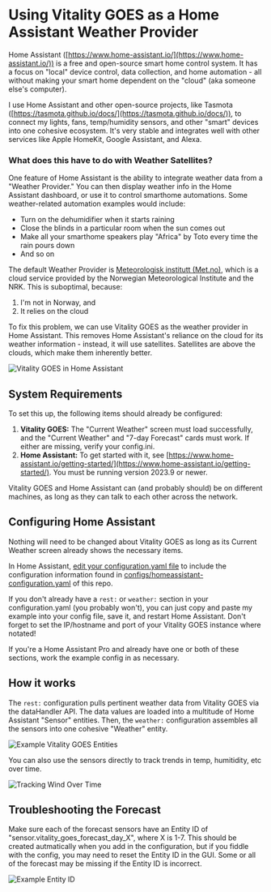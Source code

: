 # Using Vitality GOES as a Home Assistant Weather Provider

Home Assistant ([https://www.home-assistant.io/](https://www.home-assistant.io/)) is a free and open-source smart home control system. It has a focus on "local" device control, data collection, and home automation - all without making your smart home dependent on the "cloud" (aka someone else's computer).

I use Home Assistant and other open-source projects, like Tasmota ([https://tasmota.github.io/docs/](https://tasmota.github.io/docs/)), to connect my lights, fans, temp/humidity sensors, and other "smart" devices into one cohesive ecosystem. It's very stable and integrates well with other services like Apple HomeKit, Google Assistant, and Alexa.

### What does this have to do with Weather Satellites?

One feature of Home Assistant is the ability to integrate weather data from a "Weather Provider." You can then display weather info in the Home Assistant dashboard, or use it to control smarthome automations. Some weather-related automation examples would include:

- Turn on the dehumidifier when it starts raining
- Close the blinds in a particular room when the sun comes out
- Make all your smarthome speakers play "Africa" by Toto every time the rain pours down
- And so on

The default Weather Provider is [Meteorologisk institutt (Met.no)](https://www.home-assistant.io/integrations/met/), which is a cloud service provided by the Norwegian Meteorological Institute and the NRK. This is suboptimal, because:

1. I'm not in Norway, and
2. It relies on the cloud

To fix this problem, we can use Vitality GOES as the weather provider in Home Assistant. This removes Home Assistant's reliance on the cloud for its weather information - instead, it will use satellites. Satellites are above the clouds, which make them inherently better.

  ![Vitality GOES in Home Assistant](https://user-images.githubusercontent.com/24253715/208737251-46283413-303b-4406-a2eb-3fadef680867.png)

## System Requirements

To set this up, the following items should already be configured:

1. **Vitality GOES:** The "Current Weather" screen must load successfully, and the "Current Weather" and "7-day Forecast" cards must work. If either are missing, verify your config.ini.
2. **Home Assistant:** To get started with it, see [https://www.home-assistant.io/getting-started/](https://www.home-assistant.io/getting-started/). You must be running version 2023.9 or newer.

Vitality GOES and Home Assistant can (and probably should) be on different machines, as long as they can talk to each other across the network.

## Configuring Home Assistant

Nothing will need to be changed about Vitality GOES as long as its Current Weather screen already shows the necessary items.

In Home Assistant, [edit your configuration.yaml file](https://www.home-assistant.io/docs/configuration/) to include the configuration information found in [configs/homeassistant-configuration.yaml](/configs/homeassistant-configuration.yaml) of this repo.

If you don't already have a `rest:` or `weather:` section in your configuration.yaml (you probably won't), you can just copy and paste my example into your config file, save it, and restart Home Assistant. Don't forget to set the IP/hostname and port of your Vitality GOES instance where notated!

If you're a Home Assistant Pro and already have one or both of these sections, work the example config in as necessary.

## How it works

The `rest:` configuration pulls pertinent weather data from Vitality GOES via the dataHandler API.  The data values are loaded into a multitude of Home Assistant "Sensor" entities. Then, the `weather:` configuration assembles all the sensors into one cohesive "Weather" entity.

  ![Example Vitality GOES Entities](https://user-images.githubusercontent.com/24253715/208742817-9a2386e5-cc94-4b31-99a0-f3d48bb16807.png)

You can also use the sensors directly to track trends in temp, humitidity, etc over time.

![Tracking Wind Over Time](https://user-images.githubusercontent.com/24253715/208743076-08b4ec9c-b493-4583-9988-ab7b39428151.png)

## Troubleshooting the Forecast

Make sure each of the forecast sensors have an Entity ID of "sensor.vitality_goes_forecast_day_X", where X is 1-7. This should be created autmatically when you add in the configuration, but if you fiddle with the config, you may need to reset the Entity ID in the GUI. Some or all of the forecast may be missing if the Entity ID is incorrect.

![Example Entity ID](https://user-images.githubusercontent.com/24253715/209983631-d6d463e1-3f69-4b93-9cf2-735b9102d4f7.png)
